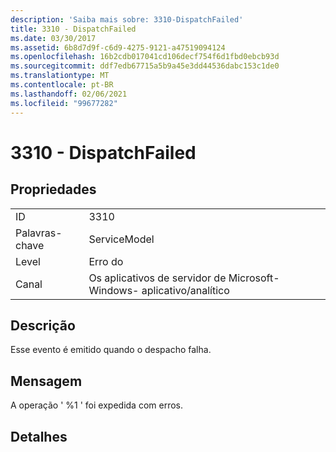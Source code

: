 ```yaml
---
description: 'Saiba mais sobre: 3310-DispatchFailed'
title: 3310 - DispatchFailed
ms.date: 03/30/2017
ms.assetid: 6b8d7d9f-c6d9-4275-9121-a47519094124
ms.openlocfilehash: 16b2cdb017041cd106decf754f6d1fbd0ebcb93d
ms.sourcegitcommit: ddf7edb67715a5b9a45e3dd44536dabc153c1de0
ms.translationtype: MT
ms.contentlocale: pt-BR
ms.lasthandoff: 02/06/2021
ms.locfileid: "99677282"
---
```

# <a name="3310---dispatchfailed"></a>3310 - DispatchFailed

## <a name="properties"></a>Propriedades  
  
|||  
|-|-|  
|ID|3310|  
|Palavras-chave|ServiceModel|  
|Level|Erro do|  
|Canal|Os aplicativos de servidor de Microsoft-Windows- aplicativo/analítico|  
  
## <a name="description"></a>Descrição  

 Esse evento é emitido quando o despacho falha.  
  
## <a name="message"></a>Mensagem  

 A operação ' %1 ' foi expedida com erros.  
  
## <a name="details"></a>Detalhes
